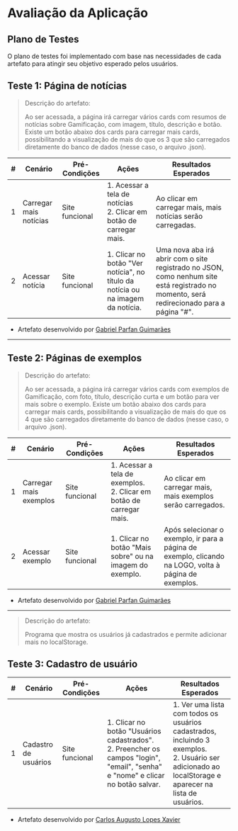 # Avaliação da Aplicação

## Plano de Testes

O plano de testes foi implementado com base nas necessidades de cada
artefato para atingir seu objetivo esperado pelos usuários.

## Teste 1: Página de notícias

> Descrição do artefato:
>
> Ao ser acessada, a página irá carregar vários cards com resumos de
> notícias sobre Gamificação, com imagem, título, descrição e botão.
> Existe um botão abaixo dos cards para carregar mais cards,
> possibilitando a visualização de mais do que os 3 que são carregados
> diretamente do banco de dados (nesse caso, o arquivo .json).

|#|Cenário               |Pré-Condições |Ações                                                                          |Resultados Esperados|
|-|----------------------|--------------|-------------------------------------------------------------------------------|--------------------|
|1|Carregar mais notícias|Site funcional|1. Acessar a tela de notícias<br>2. Clicar em botão de carregar mais.          |Ao clicar em carregar mais, mais notícias serão carregadas.|
|2|Acessar notícia       |Site funcional|1. Clicar no botão "Ver notícia", no título da notícia ou na imagem da notícia.|Uma nova aba irá abrir com o site registrado no JSON, como nenhum site está registrado no momento, será redirecionado para a página "#".|

- Artefato desenvolvido por [Gabriel Parfan Guimarães](https://github.com/Parfan)

---

## Teste 2: Páginas de exemplos

> Descrição do artefato:
>
> Ao ser acessada, a página irá carregar vários cards com exemplos de
> Gamificação, com foto, título, descrição curta e um botão para ver
> mais sobre o exemplo. Existe um botão abaixo dos cards para carregar
> mais cards, possibilitando a visualização de mais do que os 4 que são
> carregados diretamente do banco de dados (nesse caso, o arquivo .json).

|#|Cenário               |Pré-Condições |Ações                                                                 |Resultados Esperados|
|-|----------------------|--------------|----------------------------------------------------------------------|--------------------|
|1|Carregar mais exemplos|Site funcional|1. Acessar a tela de exemplos.<br>2. Clicar em botão de carregar mais.|Ao clicar em carregar mais, mais exemplos serão carregados.|
|2|Acessar exemplo       |Site funcional|1. Clicar no botão "Mais sobre" ou na imagem do exemplo.              |Após selecionar o exemplo, ir para a página de exemplo, clicando na LOGO, volta à página de exemplos.|

- Artefato desenvolvido por [Gabriel Parfan Guimarães](https://github.com/Parfan)

---

> Descrição do artefato:
>
> Programa que mostra os usuários já cadastrados e permite adicionar
> mais no localStorage.

## Teste 3: Cadastro de usuário

|#|Cenário             |Pré-Condições |Ações                                                                                                                            |Resultados Esperados|
|-|--------------------|--------------|---------------------------------------------------------------------------------------------------------------------------------|--------------------|
|1|Cadastro de usuários|Site funcional|1. Clicar no botão "Usuários cadastrados".<br>2. Preencher os campos "login", "email", "senha" e "nome" e clicar no botão salvar.|1. Ver uma lista com todos os usuários cadastrados, incluindo 3 exemplos.<br>2. Usuário ser adicionado ao localStorage e aparecer na lista de usuários.|

- Artefato desenvolvido por [Carlos Augusto Lopes Xavier](https://github.com/Wyvern9011)

